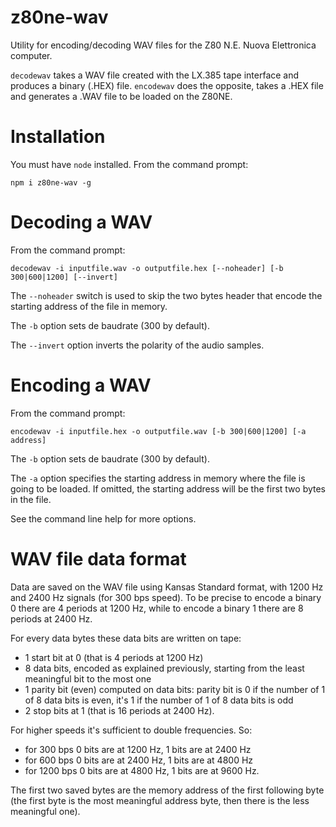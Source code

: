 # z80ne-wav

Utility for encoding/decoding WAV files for the Z80 N.E. Nuova Elettronica computer. 

`decodewav` takes a WAV file created with the LX.385 tape interface and produces a binary (.HEX) file. 
`encodewav` does the opposite, takes a .HEX file and generates a .WAV file to be loaded on the Z80NE. 

# Installation

You must have `node` installed. From the command prompt:

```
npm i z80ne-wav -g
```

# Decoding a WAV

From the command prompt:

```
decodewav -i inputfile.wav -o outputfile.hex [--noheader] [-b 300|600|1200] [--invert]
```

The `--noheader` switch is used to skip the two bytes header that encode the starting address of the file in memory.

The `-b` option sets de baudrate (300 by default).

The `--invert` option inverts the polarity of the audio samples.

# Encoding a WAV

From the command prompt:

```
encodewav -i inputfile.hex -o outputfile.wav [-b 300|600|1200] [-a address] 
```

The `-b` option sets de baudrate (300 by default).

The `-a` option specifies the starting address in memory where the file is going to be loaded. 
If omitted, the starting address will be the first two bytes in the file.

See the command line help for more options.

# WAV file data format

Data are saved on the WAV file using Kansas Standard format, with 1200 Hz and 2400 Hz signals (for 300 bps speed). To be precise to encode a binary 0 there are 4 periods at 1200 Hz, while to encode a binary 1 there are 8 periods at 2400 Hz.

For every data bytes these data bits are written on tape:

- 1 start bit at 0 (that is 4 periods at 1200 Hz)
- 8 data bits, encoded as explained previously, starting from the least meaningful bit to the most one
- 1 parity bit (even) computed on data bits: parity bit is 0 if the number of 1 of 8 data bits is even, it's 1 if the number of 1 of 8 data bits is odd
- 2 stop bits at 1 (that is 16 periods at 2400 Hz).

For higher speeds it's sufficient to double frequencies. So:

- for 300 bps 0 bits are at 1200 Hz, 1 bits are at 2400 Hz
- for 600 bps 0 bits are at 2400 Hz, 1 bits are at 4800 Hz
- for 1200 bps 0 bits are at 4800 Hz, 1 bits are at 9600 Hz.

The first two saved bytes are the memory address of the first following byte (the first byte is the most meaningful address byte, then there is the less meaningful one).
